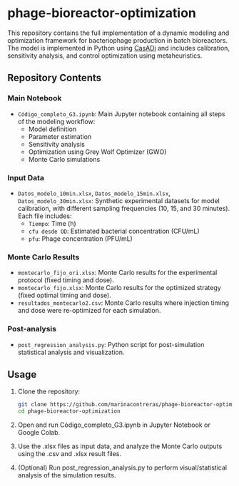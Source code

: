 # phage-bioreactor-optimization

This repository contains the full implementation of a dynamic modeling and optimization framework for bacteriophage production in batch bioreactors. The model is implemented in Python using [CasADi](https://web.casadi.org/) and includes calibration, sensitivity analysis, and control optimization using metaheuristics.

## Repository Contents

### Main Notebook
- `Código_completo_G3.ipynb`: Main Jupyter notebook containing all steps of the modeling workflow:
  - Model definition
  - Parameter estimation
  - Sensitivity analysis
  - Optimization using Grey Wolf Optimizer (GWO)
  - Monte Carlo simulations

### Input Data
- `Datos_modelo_10min.xlsx`, `Datos_modelo_15min.xlsx`, `Datos_modelo_30min.xlsx`: Synthetic experimental datasets for model calibration, with different sampling frequencies (10, 15, and 30 minutes). Each file includes:
  - `Tiempo`: Time (h)
  - `cfu desde OD`: Estimated bacterial concentration (CFU/mL)
  - `pfu`: Phage concentration (PFU/mL)

### Monte Carlo Results
- `montecarlo_fijo_ori.xlsx`: Monte Carlo results for the experimental protocol (fixed timing and dose).
- `montecarlo_fijo.xlsx`: Monte Carlo results for the optimized strategy (fixed optimal timing and dose).
- `resultados_montecarlo2.csv`: Monte Carlo results where injection timing and dose were re-optimized for each simulation.

### Post-analysis
- `post_regression_analysis.py`: Python script for post-simulation statistical analysis and visualization.

## Usage

1. Clone the repository:
   ```bash
   git clone https://github.com/marinacontreras/phage-bioreactor-optimization.git
   cd phage-bioreactor-optimization
2. Open and run Código_completo_G3.ipynb in Jupyter Notebook or Google Colab.

3. Use the .xlsx files as input data, and analyze the Monte Carlo outputs using the .csv and .xlsx result files.

4. (Optional) Run post_regression_analysis.py to perform visual/statistical analysis of the simulation results.
